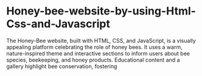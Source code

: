 # Honey-bee-website-by-using-Html-Css-and-Javascript
 The Honey-Bee website, built with HTML, CSS, and JavaScript, is a visually appealing platform celebrating the role of honey bees. It uses a warm, nature-inspired theme and interactive sections to inform users about bee species, beekeeping, and honey products. Educational content and a gallery highlight bee conservation, fostering 

